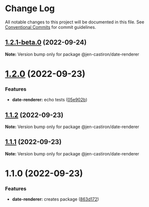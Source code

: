 # Change Log

All notable changes to this project will be documented in this file.
See [Conventional Commits](https://conventionalcommits.org) for commit guidelines.

## [1.2.1-beta.0](https://github.com/jen-castiron/monorepo-test/compare/@jen-castiron/date-renderer@1.2.0...@jen-castiron/date-renderer@1.2.1-beta.0) (2022-09-24)

**Note:** Version bump only for package @jen-castiron/date-renderer





# [1.2.0](https://github.com/jen-castiron/monorepo-test/compare/@jen-castiron/date-renderer@1.1.2...@jen-castiron/date-renderer@1.2.0) (2022-09-23)


### Features

* **date-renderer:** echo tests ([05e902b](https://github.com/jen-castiron/monorepo-test/commit/05e902bea45f3bcd9521475454bcfb4aec0b3c4d))





## [1.1.2](https://github.com/jen-castiron/monorepo-test/compare/@jen-castiron/date-renderer@1.1.1...@jen-castiron/date-renderer@1.1.2) (2022-09-23)

**Note:** Version bump only for package @jen-castiron/date-renderer





## [1.1.1](https://github.com/jen-castiron/monorepo-test/compare/@jen-castiron/date-renderer@1.1.0...@jen-castiron/date-renderer@1.1.1) (2022-09-23)

**Note:** Version bump only for package @jen-castiron/date-renderer





# 1.1.0 (2022-09-23)


### Features

* **date-renderer:** creates package ([863d172](https://github.com/jen-castiron/monorepo-test/commit/863d1725cca2d6b7d4db8dcc18edfb8762bcb33b))
